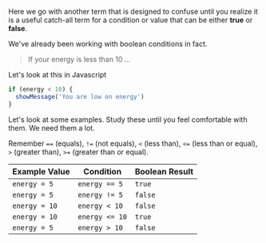 Here we go with another term that is designed to confuse until you realize it is a useful catch-all term for a condition or value that can be either **true** or **false**.

We've already been working with boolean conditions in fact. 

> If your energy is less than 10 ...

Let's look at this in Javascript

```javascript
if (energy < 10) {
  showMessage('You are low on energy')
}
```

Let's look at some examples. Study these until you feel comfortable with them. We need them a lot. 

Remember `==` (equals), `!=` (not equals), `<` (less than), `<=` (less than or equal), `>` (greater than), `>=` (greater than or equal).

| Example Value | Condition | Boolean Result |
|-|-|-|
| `energy = 5` | `energy == 5` | `true` | 
| `energy = 5` | `energy != 5` | `false` | 
| `energy = 10` | `energy < 10` | `false` | 
| `energy = 10` | `energy <= 10` | `true` | 
| `energy = 5` | `energy > 10` | `false` | 
